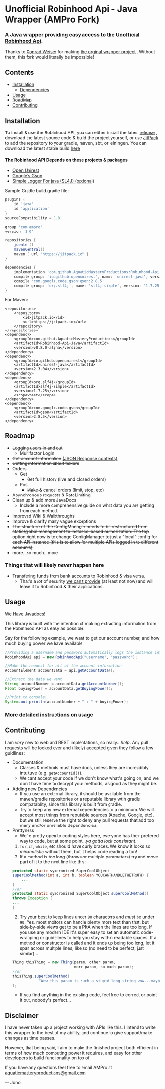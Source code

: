 # Unofficial Robinhood Api - Java Wrapper (AMPro Fork)
### A Java wrapper providing easy access to the [Unofficial Robinhood Api](https://github.com/sanko/Robinhood).

Thanks to [Conrad Weiser](https://github.com/ConradWeiser) for making
[the orginal wrapper project](https://github.com/ConradWeiser/Unofficial-Robinhood-Api)
. Without them, this fork would literally be impossible!

## Contents
- [Installation](#INSTALL)
    - [Dependencies](#DEPEN)
- [Usage](#USAGE)
- [RoadMap](#RDMP)
- [Contributing](#CONTR)

<a name='INSTALL'></a>
## Installation
To install & use the Robinhood API, you can either install the latest
[release](https://github.com/AquaticMasteryProductions/Robinhood-Api-Java/releases)
, download the latest source code & build the project yourself,
or use [JitPack](https://jitpack.io/) to add the repository to your
gradle, maven, sbt, or leiningen.
You can download the latest stable build
[here](https://github.com/AquaticMasteryProductions/Robinhood-Api-Java/releases)

<a name='DEPEN'></a>
#### The Robinhood API Depends on these projects & packages
- [Open Unirest](https://github.com/OpenUnirest/unirest-java)
- [Google's Gson](https://github.com/google/gson)
- [Simple Logger For java (SL4J) (optional)](https://www.slf4j.org)

Sample Gradle build.gradle file:
```gradle
plugins {
    id 'java'
    id 'application'
}
sourceCompatibility = 1.8

group 'com.ampro'
version '1.0'

repositories {
    jcenter()
    mavenCentral()
    maven { url "https://jitpack.io" }
}

dependencies {
    implementation 'com.github.AquaticMasteryProductions:Robinhood-Api-Java:v0.8.0-alpha'
    compile group: 'io.github.openunirest', name: 'unirest-java', version: '2.2.04'
    compile 'com.google.code.gson:gson:2.8.5'
    compile group: 'org.slf4j', name: 'slf4j-simple', version: '1.7.25'
}
```

For Maven:
```maven
<repositories>
    <repository>
        <id>jitpack.io</id>
        <url>https://jitpack.io</url>
    </repository>
</repositories>
<dependency>
    <groupId>com.github.AquaticMasteryProductions</groupId>
    <artifactId>Robinhood-Api-Java</artifactId>
    <version>v0.8.0-alpha</version>
</dependency>
<dependency>
    <groupId>io.github.openunirest</groupId>
    <artifactId>unirest-java</artifactId>
    <version>2.3.04</version>
</dependency>
<dependency>
    <groupId>org.slf4j</groupId>
    <artifactId>slf4j-simple</artifactId>
    <version>1.7.25</version>
    <scope>test</scope>
</dependency>
<dependency>
    <groupId>com.google.code.gson</groupId>
    <artifactId>gson</artifactId>
    <version>2.8.5</version>
</dependency>
```

<a name='RDMP'></a>
## Roadmap

-  ~~Logging users in and out~~
    - Multifactor Login
- ~~Get account information~~
[(JSON Response contents)](https://github.com/sanko/Robinhood/blob/master/Account.md#gather-list-of-accounts)
- ~~Getting information about tickers~~
- Orders
    - Get
        - Get full history (live and closed orders)
    - Post
        - ~~Make &~~ cancel orders (limit, stop, etc)
- Asynchronous requests & RateLimiting
- Clean up & add more JavaDocs
    - Include a more comprehensive guide on what data you are getting from
        each method.
- Improved Wiki & Walkthroughs
- Improve & clarify many vague exceptions
- ~~The structure of the ConfigManager needs to be restructured
  from static/global management to instance-based authorization. The top
  option right now is to change ConfigManager to just a "local" config
  for each API instance (this is to allow for multiple APIs logged in to
  different accounts)~~
- more...so much...more

### Things that will likely *never* happen here
- Transfering funds from bank accounts to Robinhood & visa versa.
    - That's a *lot* of security
    [we can't provide](https://www.youtube.com/watch?v=2bVhjOcz0s0)
    (at least not now) and will leave it to Robinhood & their applications.

<a name='USAGE'></a>
## Usage
[We Have Javadocs!](https://aquaticmasteryproductions.github.io/Robinhood-Api-Java/)

This library is built with the intention of making extracting information
 from the Robinhood API as easy as possible.

Say for the following example, we want to get our account number, and
 how much buying power we have available

```java
//Providing a username and password automatically logs the instance into our account!
RobinhoodApi api = new RobinhoodApi("username", "password");

//Make the request for all of the account information
AccountElement accountData = api.getAccountData();

//Extract the data we want
String accountNumber = accountData.getAccountNumber();
Float buyingPower = accountData.getBuyingPower();

//Print to console!
System.out.println(accountNumber + " : " + buyingPower);
```

### [More detailed instructions on usage](https://github.com/AquaticMasteryProductions/Robinhood-Api-Java/wiki)

<a name='CONTR'></a>
## Contributing
I am *very* new to web and REST implentations, so really...*help*.
Any pull requests will be looked over and (likely) accepted given they follow
a few guidlines:

- Documentation
    - Classes & methods must have docs, unless they are increadibly
    intuituve (e.g. ``getAccountId()``).
    - We cant accept your code if we don't know what's going on, and we don't
    have time to decrypt your methods, as good as they might be.
- Adding new Dependencies
    - If you use an external library, it should be available from the
    maven/gradle repositories or a reputable library wtih gradle compatablity,
    since this library is built from gradle.
    - Try to keep any new external dependencies to a minimum. We will accept
    most things from reputable sources (Apache, Google, etc), but we
    still reserve the right to deny any pull requests that add too many and/or
     unreliable dependencies.
- Prettyness
    - We're pretty open to coding styles here, everyone has their prefered way
    to code, but at some point...*ya gotta look consistant*.
    1. ``for``, ``if``, ``while``, etc should have curly braces. We know it
    looks so *minimalistic* without them, but it helps code reading a ton!
    3. If a method is too long (throws or multiple parameters) try and
    move part of it to the next line like this:
    ```java
    protected static syncronized SuperCoolObject
    superCoolMethod(int a, int b, boolean YOUCANTHANDLETHETRUTH) {
        ...
    }
    //or
    protected static syncronized SuperCoolObject superCoolMethod()
    throws Exception {
    ...
    }
    ```
    2. Try your best to keep lines under ``80`` characters and *must* be under
    ``90``. Yes, most moitors can handle plenty more text than that,
    but side-by-side views get to be a PItA when the lines are too long.
    If you use any modern IDE it's super easy to set an automatic
    code-wrapping or guidelines to help you stay within readable spaces.
    If a method or constructor is called and it ends up being too long,
    let it span across multiple lines, like so (no need to be perfect,
    just similar)...
    ```java
    Thing thisThing = new Thing(param, other param,
                                more param, so much param);
    //or
    thisThing.superCoolMethod(
                "Wow this param is such a stupid long string wow...maybe too long?"
    );
    ```
    - If you find anything in the existing code, feel free to correct or point
    it out, nobody's perfect...



## Disclaimer
I have never taken up a project working with APIs like this.
I intend to write this wrapper to the best of my ability, and continue to
give support/make changes as time passes.

However, that being said, I aim to make the finished project both
efficient in terms of how much computing power it requires, and easy for
other developers to build functionality on top of.

If you have any questions feel free to email AMPro at
aquaticmasteryproductions@gmail.com

-- Jono

